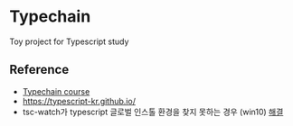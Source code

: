 # Typechain

Toy project for Typescript study

## Reference

- [Typechain course](https://www.youtube.com/watch?list=PL7jH19IHhOLNM5mePXxbpnPefi6PiiNCX&v=7wAhwv2Rbxw)
- https://typescript-kr.github.io/
- tsc-watch가 typescript 글로벌 인스톨 환경을 찾지 못하는 경우 (win10) [해결](https://academy.nomadcoders.co/courses/303219/lectures/4975938/comments/2580778)
